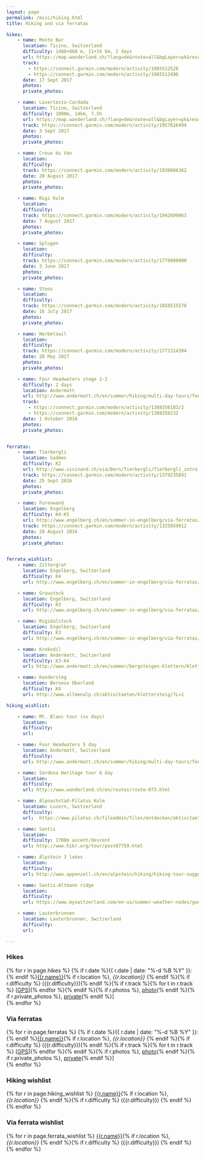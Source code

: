 ```yaml
---
layout: page
permalink: /misc/hiking.html
title: Hiking and via ferratas

hikes:
    - name: Monte Bar
      location: Ticino, Switzerland
      difficulty: 1480+860 m, 11+16 km, 2 days
      url: https://map.wanderland.ch/?lang=de&route=all&bgLayer=pk&resolution=10&E=2705770&N=1120543&trackId=3874842&layers=Wanderland
      track:
        - https://connect.garmin.com/modern/activity/1985512528
        - https://connect.garmin.com/modern/activity/1985512490
      date: 17 Sept 2017
      photos:
      private_photos:

    - name: Lavertezzo-Cardada
      location: Ticino, Switzerland
      difficulty: 1800m, 14km, 7.5h
      url: https://map.wanderland.ch/?lang=de&route=all&bgLayer=pk&resolution=10&E=2705770&N=1120543&trackId=3874842&layers=Wanderland
      track: https://connect.garmin.com/modern/activity/1957616494
      date: 3 Sept 2017
      photos:
      private_photos:

    - name: Creux du Van
      location:
      difficulty:
      track: https://connect.garmin.com/modern/activity/1930666362
      date: 20 August 2017
      photos:
      private_photos:

    - name: Rigi Kulm
      location:
      difficulty:
      track: https://connect.garmin.com/modern/activity/1942609063
      date: 7 August 2017
      photos:
      private_photos:

    - name: Splugen
      location:
      difficulty:
      track: https://connect.garmin.com/modern/activity/1779988900
      date: 3 June 2017
      photos:
      private_photos:

    - name: Stoos
      location:
      difficulty:
      track: https://connect.garmin.com/modern/activity/1858515578
      date: 16 July 2017
      photos:
      private_photos:

    - name: Herbetswil
      location:
      difficulty:
      track: https://connect.garmin.com/modern/activity/1771314304
      date: 28 May 2017
      photos:
      private_photos:

    - name: Four Headwaters stage 1-2
      difficulty: 2 days
      location: Andermatt
      url: http://www.andermatt.ch/en/summer/hiking/multi-day-tours/four-headwaters-trail2#skip
      track:
        - https://connect.garmin.com/modern/activity/1388356183/2
        - https://connect.garmin.com/modern/activity/1388356232
      date: 1 October 2016
      photos:
      private_photos:


ferratas:
    - name: Tierbergli
      location: Gadmen
      difficulty: K2
      url: http://www.visinand.ch/via/Bern/Tierbergli/Tierbergli_intro.htm
      track: https://connect.garmin.com/modern/activity/1379235891
      date: 25 Sept 2016
      photos:
      private_photos:

    - name: Furenwand
      location: Engelberg
      difficulty: K4-K5
      url: http://www.engelberg.ch/en/sommer-in-engelberg/via-ferratas/fuerenwand/
      track: https://connect.garmin.com/modern/activity/1325959012
      date: 28 August 2016
      photos:
      private_photos:


ferrata_wishlist:
    - name: Zittergrat
      location: Engelberg, Switzerland
      difficulty: K4
      url: http://www.engelberg.ch/en/sommer-in-engelberg/via-ferratas/zittergrat/

    - name: Graustock
      location: Engelberg, Switzerland
      difficulty: K3
      url: http://www.engelberg.ch/en/sommer-in-engelberg/via-ferratas/graustock/

    - name: Rigidalstock
      location: Engelberg, Switzerland
      difficulty: K3
      url: http://www.engelberg.ch/en/sommer-in-engelberg/via-ferratas/rigidalstock/

    - name: Krokodil
      location: Andermatt, Switzerland
      difficulty: K3-K4
      url: http://www.andermatt.ch/en/sommer/bergsteigen-klettern/Klettersteig-Bergsee

    - name: Kandersteg
      location: Bernese Oberland
      difficulty: K4
      url: http://www.allmenalp.ch/aktivitaeten/klettersteig/?L=1

hiking_wishlist:

    - name: Mt. Blanc tour (xx days)
      location:
      difficulty:
      url:

    - name: Four Headwaters 5 day
      location: Andermatt, Switzerland
      difficulty:
      url: http://www.andermatt.ch/en/summer/hiking/multi-day-tours/four-headwaters-trail2#skip

    - name: Sardona Heritage tour 6 day
      location:
      difficulty:
      url: http://www.wanderland.ch/en/routes/route-073.html

    - name: Alpnachstad-Pilatus Kulm
      location: Luzern, Switzerland
      difficulty:
      url:  https://www.pilatus.ch/fileadmin/files/entdecken/aktivitaeten/wandern-am-pilatus/1.1.1.3_Wandern_am_Pilatus_5.pdf

    - name: Santis
      location:
      difficulty: 1700m ascent/descent
      url: http://www.hikr.org/tour/post67759.html

    - name: Alpstein 3 lakes
      location:
      difficulty:
      url: http://www.appenzell.ch/en/alpstein/hiking/hiking-tour-suggestions/the-mountain-lakes-of-the-alpstein.html

    - name: Santis-Altmann ridge
      location:
      difficulty:
      url: https://www.myswitzerland.com/en-us/summer-weather-nodes/good_weather_summer/adventure-weather-summer/adventure-sports-summer/hiking-outdoor/panorama-trails/hiking-the-ridge-between-mts-saentis-and-altmann.html

    - name: Lauterbrunnen
      location: Lauterbrunnen, Switzerland
      difficulty:
      url:

---
```


### Hikes
{% for r in page.hikes %}
{% if r.date %}{{ r.date | date: "%-d %B %Y"  }}: {% endif %}[{{r.name}}]({{r.url}}){% if r.location %}, *{{r.location}}* {% endif %}{% if r.difficulty %} ({{r.difficulty}}){% endif %}{% if r.track %}{% for t in r.track %} [[GPS]({{t}})]{% endfor %}{% endif %}{% if r.photos %}, [photo]({{r.photos}}){% endif %}{% if r.private_photos %}, [private]({{r.private_photos}}){% endif %}]<br />{% endfor %}

### Via ferratas
{% for r in page.ferratas %}
{% if r.date %}{{ r.date | date: "%-d %B %Y"  }}: {% endif %}[{{r.name}}]({{r.url}}){% if r.location %}, *{{r.location}}* {% endif %}{% if r.difficulty %} ({{r.difficulty}}){% endif %}{% if r.track %}{% for t in r.track %} [[GPS]({{t}})]{% endfor %}{% endif %}{% if r.photos %}, [photo]({{r.photos}}){% endif %}{% if r.private_photos %}, [private]({{r.private_photos}}){% endif %}]<br />{% endfor %}

### Hiking wishlist
{% for r in page.hiking_wishlist %}
[{{r.name}}]({{r.url}}){% if r.location %}, *{{r.location}}* {% endif %}{% if r.difficulty %} ({{r.difficulty}}) {% endif %}<br />{% endfor %}

### Via ferrata wishlist
{% for r in page.ferrata_wishlist %}
[{{r.name}}]({{r.url}}){% if r.location %}, *{{r.location}}* {% endif %}{% if r.difficulty %} ({{r.difficulty}}) {% endif %}<br />{% endfor %}
